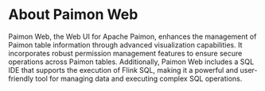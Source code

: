 <!--
Licensed to the Apache Software Foundation (ASF) under one
or more contributor license agreements.  See the NOTICE file
distributed with this work for additional information
regarding copyright ownership.  The ASF licenses this file
to you under the Apache License, Version 2.0 (the
"License"); you may not use this file except in compliance
with the License.  You may obtain a copy of the License at

  http://www.apache.org/licenses/LICENSE-2.0

Unless required by applicable law or agreed to in writing,
software distributed under the License is distributed on an
"AS IS" BASIS, WITHOUT WARRANTIES OR CONDITIONS OF ANY
KIND, either express or implied.  See the License for the
specific language governing permissions and limitations
under the License.
-->
# About Paimon Web

Paimon Web, the Web UI for Apache Paimon, enhances the management of Paimon table information through advanced visualization capabilities. 
It incorporates robust permission management features to ensure secure operations across Paimon tables. Additionally, 
Paimon Web includes a SQL IDE that supports the execution of Flink SQL, making it a powerful and user-friendly tool for managing data and executing complex SQL operations.